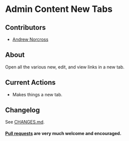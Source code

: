 Admin Content New Tabs
======================

## Contributors
* [Andrew Norcross](https://github.com/norcross)

## About
Open all the various new, edit, and view links in a new tab.

## Current Actions
* Makes things a new tab.

## Changelog

See [CHANGES.md](CHANGES.md).


#### [Pull requests](https://github.com/norcross/admin-content-new-tabs/pulls) are very much welcome and encouraged.
